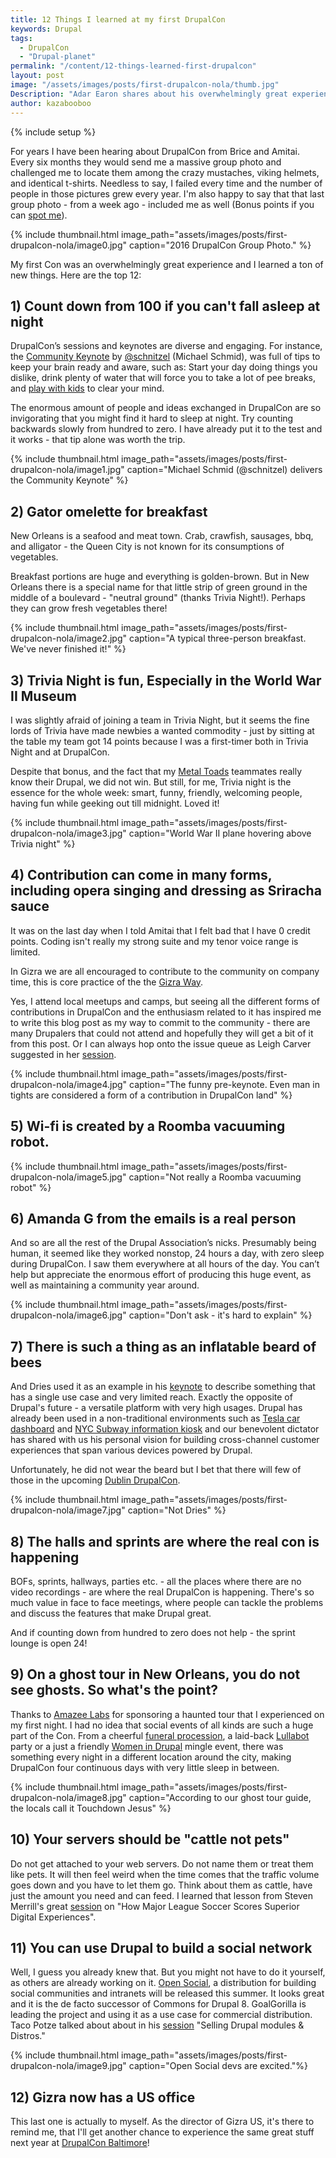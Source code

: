 ```yaml
---
title: 12 Things I learned at my first DrupalCon
keywords: Drupal
tags:
  - DrupalCon
  - "Drupal-planet"
permalink: "/content/12-things-learned-first-drupalcon"
layout: post
image: "/assets/images/posts/first-drupalcon-nola/thumb.jpg"
Description: "Adar Earon shares about his overwhelmingly great experience at his first DrupalCon."
author: kazabooboo
---
```


{% include setup %}

For years I have been hearing about DrupalCon from Brice and Amitai. Every six months they would send me a massive group photo and challenged me to locate them among the crazy mustaches, viking helmets, and identical t-shirts. Needless to say, I failed every time and the number of people in those pictures grew every year. I'm also happy to say that that last group photo - from a week ago - included me as well (Bonus points if you can [spot me](https://www.flickr.com/photos/drupalassoc/26985071205/in/dateposted-public/)).

{% include thumbnail.html image_path="assets/images/posts/first-drupalcon-nola/image0.jpg" caption="2016 DrupalCon Group Photo." %}

My first Con was an overwhelmingly great experience and I learned a ton of new things. Here are the top 12:

## 1) Count down from 100 if you can't fall asleep at night

DrupalCon’s sessions and keynotes are diverse and engaging. For instance, the [Community Keynote](https://events.drupal.org/neworleans2016/community-keynote-michael-schmid) by [@schnitzel](https://twitter.com/schnitzel) (Michael Schmid), was full of tips to keep your brain ready and aware, such as: Start your day doing things you dislike, drink plenty of water that will force you to take a lot of pee breaks, and [play with kids](https://www.instagram.com/p/BDsE4xOQKbc/?taken-by=schnitzel) to clear your mind.

The enormous amount of people and ideas exchanged in DrupalCon are so invigorating that you might find it hard to sleep at night. Try counting backwards slowly from hundred to zero. I have already put it to the test and it works - that tip alone was worth the trip.

{% include thumbnail.html image_path="assets/images/posts/first-drupalcon-nola/image1.jpg" caption="Michael Schmid (@schnitzel) delivers the Community Keynote" %}

## 2) Gator omelette for breakfast

New Orleans is a seafood and meat town. Crab, crawfish, sausages, bbq, and alligator - the Queen City is not known for its consumptions of vegetables.

Breakfast portions are huge and everything is golden-brown. But in New Orleans there is a special name for that little strip of green ground in the middle of a boulevard - "neutral ground" (thanks Trivia Night!).  Perhaps they can grow fresh vegetables there!

{% include thumbnail.html image_path="assets/images/posts/first-drupalcon-nola/image2.jpg" caption="A typical three-person breakfast. We've never finished it!" %}

<!-- more -->

## 3) Trivia Night is fun, Especially in the World War II Museum

I was slightly afraid of joining a team in Trivia Night, but it seems the fine lords of Trivia have made newbies a wanted commodity -  just by sitting at the table my team got 14 points because I was a first-timer both in Trivia Night and at DrupalCon.


Despite that bonus, and the fact that my [Metal Toads](http://www.metaltoad.com/) teammates really know their Drupal, we did not win. But still, for me, Trivia night is the essence for the whole week: smart, funny, friendly, welcoming people, having fun while geeking out till midnight. Loved it!

{% include thumbnail.html image_path="assets/images/posts/first-drupalcon-nola/image3.jpg" caption="World War II plane hovering above Trivia night" %}

## 4) Contribution can come in many forms, including opera singing and dressing as Sriracha sauce

It was on the last day when I told Amitai that I felt bad that I have 0 credit points. Coding isn't really my strong suite and my tenor voice range is limited.  

In Gizra we are all encouraged to contribute to the community on company time, this is core practice of the the [Gizra Way](/#gizra-way).

Yes, I attend local meetups and camps, but seeing all the different forms of contributions in DrupalCon and the enthusiasm related to it has inspired me to write this blog post as my way to commit to the community - there are many Drupalers that could not attend and hopefully they will get a bit of it from this post. Or I can always hop onto the issue queue as Leigh Carver suggested in her [session](https://www.youtube.com/watch?v=PuEYKcOwidE).

{% include thumbnail.html image_path="assets/images/posts/first-drupalcon-nola/image4.jpg" caption="The funny pre-keynote. Even man in tights are considered a form of a contribution in DrupalCon land" %}

## 5) Wi-fi is created by a Roomba vacuuming robot.

{% include thumbnail.html image_path="assets/images/posts/first-drupalcon-nola/image5.jpg" caption="Not really a Roomba vacuuming robot" %}


## 6) Amanda G from the emails is a real person

And so are all the rest of the Drupal Association’s nicks. Presumably being human, it seemed like they worked nonstop, 24 hours a day, with zero sleep during DrupalCon. I saw them everywhere at all hours of the day. You can’t help but appreciate the enormous effort of producing this huge event, as well as maintaining a community year around.

{% include thumbnail.html image_path="assets/images/posts/first-drupalcon-nola/image6.jpg" caption="Don't ask - it's hard to explain" %}

## 7) There is such a thing as an inflatable beard of bees

And Dries used it as an example in his [keynote](http://buytaert.net/state-of-drupal-presentation-may-2016) to describe something that has a single use case and very limited reach.  Exactly the opposite of Drupal's future - a versatile platform with very high usages. Drupal has already been used in a non-traditional environments such as [Tesla car dashboard](http://www.cernea.net/wp-content/uploads/2013/03/2012-Tesla-Model-S-Dash.jpg) and [NYC Subway information kiosk](http://www.gizmag.com/nyc-subway-touch-screen-kiosks/26751/) and our benevolent dictator has shared with us his personal vision for building cross-channel customer experiences that span various devices powered by Drupal.  

Unfortunately, he did not wear the beard but I bet that there will few of those in the upcoming [Dublin DrupalCon](https://events.drupal.org/dublin2016).

{% include thumbnail.html image_path="assets/images/posts/first-drupalcon-nola/image7.jpg" caption="Not Dries" %}


## 8) The halls and sprints are where the real con is happening

BOFs, sprints, hallways, parties etc. - all the places where there are no video recordings - are where the real DrupalCon is happening. There's so much value in face to face meetings, where people can tackle the problems and discuss the features that make Drupal great.

And if counting down from hundred to zero does not help - the sprint lounge is open 24!

## 9) On a ghost tour in New Orleans, you do not see ghosts. So what's the point?

Thanks to [Amazee Labs](https://www.amazeelabs.com/) for sponsoring a haunted tour that I experienced on my first night. I had no idea that social events of all kinds are such a huge part of the Con. From a cheerful [funeral procession](https://flic.kr/p/H8fYBK), a laid-back [Lullabot](https://www.lullabot.com/) party or a just a friendly [Women in Drupal](https://twitter.com/drupalchix) mingle event, there was something every night in a different location around the city, making DrupalCon four continuous days with very little sleep in between.

{% include thumbnail.html image_path="assets/images/posts/first-drupalcon-nola/image8.jpg" caption="According to our ghost tour guide, the locals call it Touchdown Jesus" %}

## 10) Your servers should be "cattle not pets"

Do not get attached to your web servers. Do not name them or treat them like pets. It will then feel weird when the time comes that the traffic volume goes down and you have to let them go. Think about them as cattle, have just the amount you need and can feed. I learned that lesson from Steven Merrill's great [session](https://www.youtube.com/watch?v=CUIUH5YeK8U) on "How Major League Soccer Scores Superior Digital Experiences".

## 11) You can use Drupal to build a social network

Well, I guess you already knew that. But you might not have to do it yourself, as others are already working on it. [Open Social](https://twicial.com/OpenSocialHQ), a distribution for building social communities and intranets  will be released this summer. It looks great and it is the de facto successor of Commons for Drupal 8. GoalGorilla is leading the project and using it as a use case for commercial distribution. Taco Potze talked about about in his [session](https://events.drupal.org/neworleans2016/sessions/selling-drupal-modules) "Selling Drupal modules & Distros."

{% include thumbnail.html image_path="assets/images/posts/first-drupalcon-nola/image9.jpg" caption="Open Social devs are excited."%}

## 12) Gizra now has a US office

This last one is actually to myself. As the director of Gizra US, it's there to remind me, that I'll get another chance to experience the same great stuff next year at [DrupalCon Baltimore](https://events.drupal.org/baltimore2017)!
